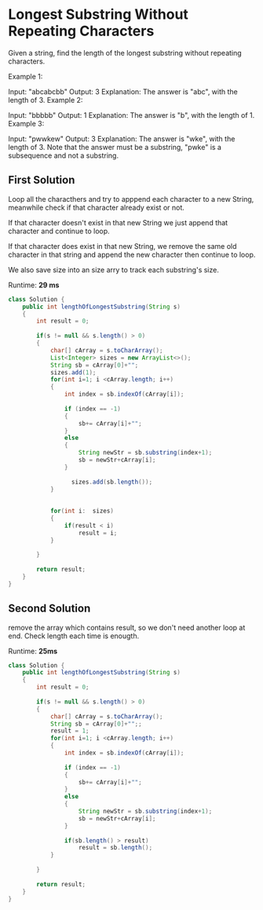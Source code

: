 # Longest Substring Without Repeating Characters

Given a string, find the length of the longest substring without repeating characters.

Example 1:

Input: "abcabcbb"
Output: 3 
Explanation: The answer is "abc", with the length of 3. 
Example 2:

Input: "bbbbb"
Output: 1
Explanation: The answer is "b", with the length of 1.
Example 3:

Input: "pwwkew"
Output: 3
Explanation: The answer is "wke", with the length of 3. 
             Note that the answer must be a substring, "pwke" is a subsequence and not a substring.


## First Solution

Loop all the characthers and try to apppend each character to a new String, meanwhile check if that character already exist or not.

If that character doesn't exist in that new String we just append that character and continue to loop.

If that character does exist in that new String, we remove the same old character in that string and append the new character then continue to loop.

We also save size into an size arry to track each substring's size. 
 
Runtime: **29 ms**

```java
class Solution {
    public int lengthOfLongestSubstring(String s)
    {
        int result = 0;
        
        if(s != null && s.length() > 0)
        {
            char[] cArray = s.toCharArray();          
            List<Integer> sizes = new ArrayList<>();
            String sb = cArray[0]+"";
            sizes.add(1);
            for(int i=1; i <cArray.length; i++)
            {
                int index = sb.indexOf(cArray[i]);
                
                if (index == -1)
                {
                    sb+= cArray[i]+"";
                }
                else
                {
                    String newStr = sb.substring(index+1);
                    sb = newStr+cArray[i];
                }
                
                  sizes.add(sb.length());
            }
            
            
            for(int i:  sizes)
            {
                if(result < i)
                    result = i;
            }
            
        }
        
        return result;
    }
}
```

## Second Solution

remove the array which contains result, so we don't need another loop at end. Check length each time is enougth.

Runtime: **25ms**

```java
class Solution {
    public int lengthOfLongestSubstring(String s)
    {
        int result = 0;
        
        if(s != null && s.length() > 0)
        {
            char[] cArray = s.toCharArray();          
            String sb = cArray[0]+"";;
            result = 1;
            for(int i=1; i <cArray.length; i++)
            {
                int index = sb.indexOf(cArray[i]);
                
                if (index == -1)
                {
                    sb+= cArray[i]+"";
                }
                else
                {
                    String newStr = sb.substring(index+1);
                    sb = newStr+cArray[i];
                }
                
                if(sb.length() > result)
                    result = sb.length();
            }
            
        }
        
        return result;
    }
}
```
